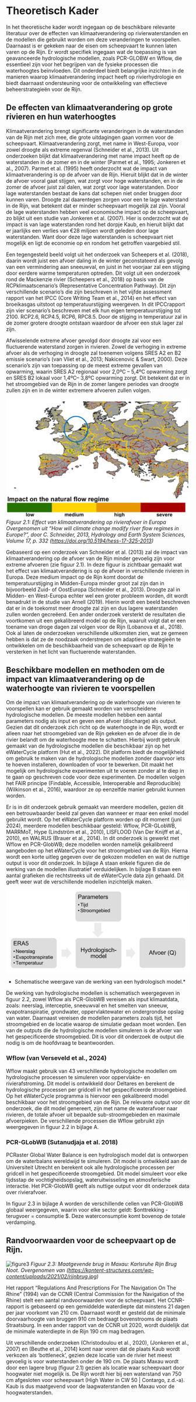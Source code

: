 # Theoretisch Kader

In het theoretische kader wordt ingegaan op de beschikbare relevante literatuur over de
effecten van klimaatverandering op rivierwaterstanden en de modellen die gebruikt worden
om deze veranderingen te voorspellen. Daarnaast is er gekeken naar de eisen om
scheepvaart te kunnen laten varen op de Rijn. Er wordt specifiek ingegaan wat de toepassing
is van geavanceerde hydrologische modellen, zoals PCR-GLOBW en Wflow, die essentieel
zijn voor het begrijpen van de fysieke processen die waterhoogtes beïnvloeden. Dit onderdeel
biedt belangrijke inzichten in de manieren waarop klimaatverandering impact heeft op
rivierhydrologie en biedt daarnaast ondersteuning voor de ontwikkeling van effectieve
beheerstrategieën voor de Rijn. 

## De effecten van klimaatverandering op grote rivieren en hun waterhoogtes

Klimaatverandering brengt significante veranderingen in de waterstanden van de Rijn met zich
mee, die grote uitdagingen gaan vormen voor de scheepvaart. Klimaatverandering zorgt, met
name in West-Europa, voor zowel droogte als extreme regenval (Schneider et al., 2013). Uit
onderzoeken blijkt dat klimaatverandering met name impact heeft op de waterstanden in de
zomer en in de winter (Parmet et al., 1995; Jonkeren et al., 2007). Parmet et al. (1995) heeft
onderzocht wat de impact van klimaatverandering is op de afvoer van de Rijn. Hieruit blijkt dat
in de winter de afvoer vooral gaat stijgen, wat zorgt voor hoge waterstanden, en in de zomer
de afvoer juist zal dalen, wat zorgt voor lage waterstanden. Door lage waterstanden bestaat
de kans dat schepen niet onder bruggen door kunnen varen. Droogte zal daarentegen zorgen
voor een te lage waterstand in de Rijn, wat betekent dat er minder scheepvaart mogelijk zal
zijn. Vooral de lage waterstanden hebben veel economische impact op de scheepvaart, zo
blijkt uit een studie van Jonkeren et al. (2007). Hier is onderzocht wat de impact is van lage
waterstanden rond het dorpje Kaub, en hieruit blijkt dat er jaarlijks een verlies van €28 miljoen
wordt geleden door lage waterstanden. Want door deze lage waterstanden is scheepvaart niet
mogelijk en ligt de economie op en rondom het getroffen vaargebied stil.

Een tegengesteld beeld volgt uit het onderzoek van Scheepers et al. (2018), daarin wordt juist
een afvoer daling in de winter geconstateerd als gevolg van een vermindering aan sneeuwval,
en juist in het voorjaar zal een stijging door eerdere warme temperaturen optreden. Dit volgt
uit een onderzoek rond de Mackenzie rivier (Scheepers et al., 2018) op basis van de RCPklimaatscenario’s (Representative Concentration Pathway). Dit zijn verschillende scenario’s
die zijn beschreven in het vijfde assessment rapport van het IPCC (Core Writing Team et al., 2014) en het effect van broeikasgas uitstoot op temperatuurstijging weergeven. In dit IPCCrapport zijn vier scenario’s beschreven met elk hun eigen temperatuurstijging tot 2100.
RCP2.6, RCP4.5, RCP6, RPC8.5. Door de stijging in temperatuur zal in de zomer grotere
droogte ontstaan waardoor de afvoer een stuk lager zal zijn.

Afwisselende extreme afvoer gevolgd door droogte zal voor een fluctuerende waterstand
zorgen in rivieren. Zowel de verhoging in extreme afvoer als de verhoging in droogte zal
toenemen volgens SRES A2 en B2 emissie scenario’s (van Vliet et al., 2013; Nakicenovic &
Swart, 2000). Deze scenario’s zijn van toepassing op de meest extreme gevallen van
opwarming, waarin SRES A2 regionaal voor 2,0ºC – 5,4ºC opwarming zorgt en SRES B2
lokaal voor 1,4ºC– 3,8ºC opwarming zorgt. Dit betekent dat er in het stroomgebied van de Rijn
in de zomer langere periodes van droogte zullen zijn en in de winter extremere afvoeren zullen
volgen.

![figure1](../figures/figure1.PNG)
*Figuur 2.1: Effect van klimaatverandering op rivierafvoer in Europa
Overgenomen uit “How will climate change modify river flow regimes in Europe?”, door C.
Schneider, 2013, Hydrology and Earth System Sciences, Volume 17, p. 332
(https://doi.org/10.5194/hess-17-325-2013)*

Gebaseerd op een onderzoek van Schneider et al. (2013) zal de impact van
klimaatverandering op de afvoer van de Rijn minder gevoelig zijn voor extreme afvoeren (zie
figuur 2.1). In deze figuur is zichtbaar gemaakt wat het effect van klimaatverandering is op de
afvoer in verschillende rivieren in Europa. Deze medium impact op de Rijn komt doordat de
temperatuurstijging in Midden-Europa minder groot zal zijn dan in bijvoorbeeld Zuid- of OostEuropa (Schneider et al., 2013). Droogte zal in Midden- en West-Europa echter wel een groter
probleem worden, dit wordt benadrukt in de studie van Arnell (2019). Hierin wordt een beeld
beschreven dat er in de toekomst meer droogte zal zijn en dus lagere waterstanden zullen
worden gecreëerd. Een ander onderzoek versterkt de resultaten die voortkomen uit een
gekalibreerd model op de Rijn, waaruit volgt dat er een toename van droge dagen zal volgen
voor de Rijn (Lobanova et al., 2018).
Ook al laten de onderzoeken verschillende uitkomsten zien, wat ze gemeen hebben is dat ze
de noodzaak onderstrepen om adaptieve strategieën te ontwikkelen om de beschikbaarheid
van de scheepvaart op de Rijn te versterken in het licht van fluctuerende waterstanden.

## Beschikbare modellen en methoden om de impact van klimaatverandering op de waterhoogte van rivieren te voorspellen

Om de impact van klimaatverandering op de waterhoogte van rivieren te voorspellen kan er
gebruik gemaakt worden van verscheidene hydrologische modellen. De meeste modellen
hebben een aantal parameters nodig als input en geven een afvoer (discharge) als output.
Gezien dat dit onderzoek zich richt op de waterhoogte in de Rijn, wordt er alleen naar het
stroomgebied van de Rijn gekeken en de afvoer die in de rivier belandt om de waterhoogte
mee te schatten. Hierbij wordt gebruik gemaakt van de hydrologische modellen die
beschikbaar zijn op het eWaterCycle platform (Hut et al., 2022). Dit platform biedt de
mogelijkheid om gebruik te maken van de hydrologische modellen zonder daarvoor iets te
hoeven installeren, downloaden of voor te bewerken. Dit maakt het mogelijk om hydrologische
experimenten uit te voeren zonder al te diep in te gaan op geschreven code voor deze
experimenten. De modellen volgen het FAIR principe (Findable, Accessible, Interoperable and
Reproducible) (Wilkinson et al., 2016), waardoor ze op eenzelfde manier gebruikt kunnen
worden.

Er is in dit onderzoek gebruik gemaakt van meerdere modellen, gezien dit een betrouwbaarder
beeld zal geven dan wanneer er maar een enkel model gebruikt wordt.
Op het eWaterCycle platform worden op dit moment (juni 2024), meerdere modellen
beschikbaar gesteld: Wflow, PCR-GLobWB, MARRMoT, Hype (Lindström et al., 2010),
LISFLOOD (Van Der Knijff et al., 2010), en WALRUS (Brauer et al., 2014). In dit onderzoek
is gewerkt met Wflow en PCR-GlobWB; deze modellen worden namelijk gekalibreerd
aangeboden op het eWaterCycle voor het stroomgebied van de Rijn. Hierna wordt een korte
uitleg gegeven over de gekozen modellen en wat de nuttige output is voor dit onderzoek. In
bijlage A staan enkele figuren die de werking van de modellen illustratief verduidelijken. In
bijlage B staan een aantal grafieken die rechtstreeks uit de eWaterCycle data zijn gehaald.
Dit geeft weer wat de verschillende modellen inzichtelijk maken.

![figure2](../figures/figure2.PNG)
* Schematische weergave van de werking van een hydrologisch model.*

De werking van hydrologische modellen is schematisch weergegeven in figuur 2.2, zowel
Wflow als PCR-GlobWB vereisen als input klimaatdata, zoals: neerslag, interceptie,
sneeuwval en het smelten van sneeuw, evapotranspiratie, grondwater, oppervlaktewater en
ondergrondse opslag van water. Daarnaast vereisen de modellen parameters zoals tijd, het
stroomgebied en de locatie waarop de simulatie gedaan moet worden. Een van de outputs
die de hydrologische modellen simuleren is de afvoer van het gespecificeerde stroomgebied.
Dit is voor dit onderzoek de output die nodig is om de hoofdvraag te beantwoorden.

### Wflow (van Verseveld et al., 2024)
Wflow maakt gebruik van 43 verschillende hydrologische modellen om hydrologische
processen te simuleren voor oppervlakte- en rivierafstroming. Dit model is ontwikkeld door
Deltares en berekent de hydrologische processen per gridcell in het gespecificeerde
stroomgebied. Op het eWaterCycle programma is hiervoor een gekalibreerd model
beschikbaar voor het stroomgebied van de Rijn. De relevante output voor dit onderzoek, die
dit model genereert, zijn met name de waterafvoer naar rivieren, de totale afvoer uit bepaalde
sub-stroomgebieden en maximale afvoerpieken. De verschillende processen die Wflow
gebruikt zijn weergegeven in figuur 2.2 in bijlage A.

### PCR-GLobWB (Sutanudjaja et al. 2018)
PCRaster Global Water Balance is een hydrologisch model dat is ontworpen om de
waterbalans wereldwijd te simuleren. Dit model is ontwikkeld aan de Universiteit Utrecht en
berekent ook alle hydrologische processen per gridcell in het gespecificeerde stroomgebied.
Dit model simuleert voor elke tijdsstap de vochtigheidsopslag, wateruitwisseling en
atmosferische interactie. Het PCR-GlobWB geeft als nuttige output voor dit onderzoek data
over rivierafvoer.

In figuur 2.3 in bijlage A worden de verschillende cellen van PCR-GlobWB globaal
weergegeven, waarin voor elke sector geldt: $onttrekking - terugvoer = consumptie $.
Deze waterconsumptie komt bovenop de totale verdamping.

## Randvoorwaarden voor de scheepvaart op de Rijn.

![figure3](../figures/figure3.PNG)
*Figuur 2.3: Maatgevende brug in Maxau: Karlsruhe Rijn Brug Noot. Overgenomen van (https://kontent-structures.com/wp-content/uploads/2021/02/rijnbrug.jpg)*

Het rapport “Regulations And Prescriptions For The Navigation On The Rhine” (1994) van de
CCNR (Central Commission for the Navigation of the Rhine) stelt een aantal randvoorwaarden
voor de scheepvaart. Het CCNR-rapport is gebaseerd op een gemiddelde waterdiepte dat
minstens 21 dagen per jaar voorkomt van 210 cm. Daarnaast wordt er gesteld dat de minimale
doorvaarhoogte van bruggen 910 cm bedraagt bovenstrooms de plaats Straatsburg. In een
ander rapport van de CCNR uit 2020, wordt duidelijk dat de minimale waterdiepte in de Rijn
190 cm mag bedragen.

Uit verschillende onderzoeken (Christodoulou et al., 2020), (Jonkeren et al., 2007) en (Beuthe
et al., 2014) komt naar voren dat de plaats Kaub wordt verkozen als ‘bottleneck’, gezien deze
locatie van de rivier het meest gevoelig is voor waterstanden onder de 190 cm. De plaats
Maxau wordt door een lagere brug (figuur 2.1) gezien als locatie waar scheepvaart door
hoogwater niet mogelijk is. De Rijn wordt hier bij een waterstand van 750 cm afgesloten voor
scheepvaart (High Water in CW 50 | Contargo, z.d.-a).\
Kaub is dus maatgevend voor de laagwaterstanden en Maxau voor de hoogwaterstanden. 







